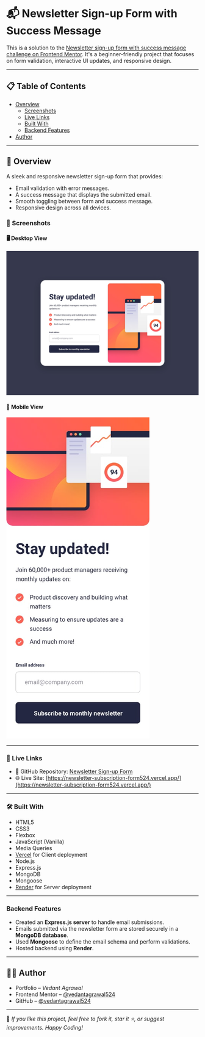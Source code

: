 # 📬 Newsletter Sign-up Form with Success Message

This is a solution to the [Newsletter sign-up form with success message challenge on Frontend Mentor](https://www.frontendmentor.io/challenges/newsletter-signup-form-with-success-message-3FC1AZbNrv). It's a beginner-friendly project that focuses on form validation, interactive UI updates, and responsive design.

---

## 📋 Table of Contents

- [Overview](#overview)
  - [Screenshots](#screenshots)
  - [Live Links](#live-links)
  - [Built With](#built-with)
  - [Backend Features](#backend-features)
- [Author](#author)

---

## 📝 Overview

A sleek and responsive newsletter sign-up form that provides:

- Email validation with error messages.
- A success message that displays the submitted email.
- Smooth toggling between form and success message.
- Responsive design across all devices.

### 📸 Screenshots

#### 🖥️ Desktop View

![Desktop Design](./client/design/desktop-design.jpg)

#### 📱 Mobile View

![Mobile Design](./client/design/mobile-design.jpg)

---

### 🔗 Live Links

- 📁 GitHub Repository: [Newsletter Sign-up Form](https://github.com/vedantagrawal524/newsletter-sign-up-with-success-message)
- 🌐 Live Site: [https://newsletter-subscription-form524.vercel.app/](https://newsletter-subscription-form524.vercel.app/)

---

### 🛠️ Built With

- HTML5
- CSS3
- Flexbox
- JavaScript (Vanilla)
- Media Queries
- [Vercel](https://vercel.com/) for Client deployment  
- Node.js
- Express.js
- MongoDB
- Mongoose
- [Render](https://render.com/) for Server deployment  

---

### Backend Features

- Created an **Express.js server** to handle email submissions.
- Emails submitted via the newsletter form are stored securely in a **MongoDB database**.
- Used **Mongoose** to define the email schema and perform validations.
- Hosted backend using **Render**.

---

## 🙋‍♂️ Author

- Portfolio – _Vedant Agrawal_
- Frontend Mentor – [@vedantagrawal524](https://www.frontendmentor.io/profile/vedantagrawal524)
- GitHub – [@vedantagrawal524](https://github.com/vedantagrawal524)

---

📌 _If you like this project, feel free to fork it, star it ⭐, or suggest improvements. Happy Coding!_
